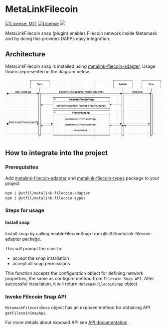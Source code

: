 # MetaLinkFilecoin
[![License: MIT](https://img.shields.io/badge/License-MIT-yellow.svg)](https://opensource.org/licenses/MIT)
[![License](https://img.shields.io/badge/License-Apache%202.0-blue.svg)](https://opensource.org/licenses/Apache-2.0)
![](https://img.shields.io/badge/yarn-%3E%3D1.16.0-orange.svg?style=flat-square)

MetaLinkFilecoin snap (plugin) enables Filecoin network inside Metamask and by doing this provides DAPPs easy integration.

## Architecture
MetaLinkFilecoin snap is installed using [metalink-filecoin-adapter](https://www.npmjs.com/package/@stfil/metalink-filecoin-adapter). Usage flow is represented in the diagram below.

![](./images/metamask_filecoin_snap.png)

## How to integrate into the project

### Prerequisites

Add [metalink-filecoin-adapter](https://www.npmjs.com/package/@stfil/metalink-filecoin-adapter)  and [metalink-filecoin-types](https://www.npmjs.com/package/@stfil/metalink-filecoin-types) package to your project

```
npm i @stfil/metalink-filecoin-adapter
npm i @stfil/metalink-filecoin-types
```

### Steps for usage

#### Install snap
Install snap by calling enableFilecoinSnap from @stfil/metalink-filecoin-adapter package.

This will prompt the user to:
* accept the snap installation
* accept all snap permissions

This function accepts the configuration object for defining network properties, the same as configure method from `Filecoin Snap API`. After successful installation, it will return `MetamaskFilecoinSnap` object.

### Invoke Filecoin Snap API
`MetamaskFilecoinSnap` object has an exposed method for obtaining API `getFilecoinSnapApi`.

For more details about exposed API see [API documentation](../types/README.md).
